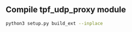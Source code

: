 Compile tpf_udp_proxy module
----------------------------

~~~bash
python3 setup.py build_ext --inplace
~~~
